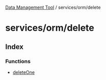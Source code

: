 [Data Management Tool](../../../index.md) / services/orm/delete

# services/orm/delete

## Index

### Functions

- [deleteOne](functions/deleteOne.md)
